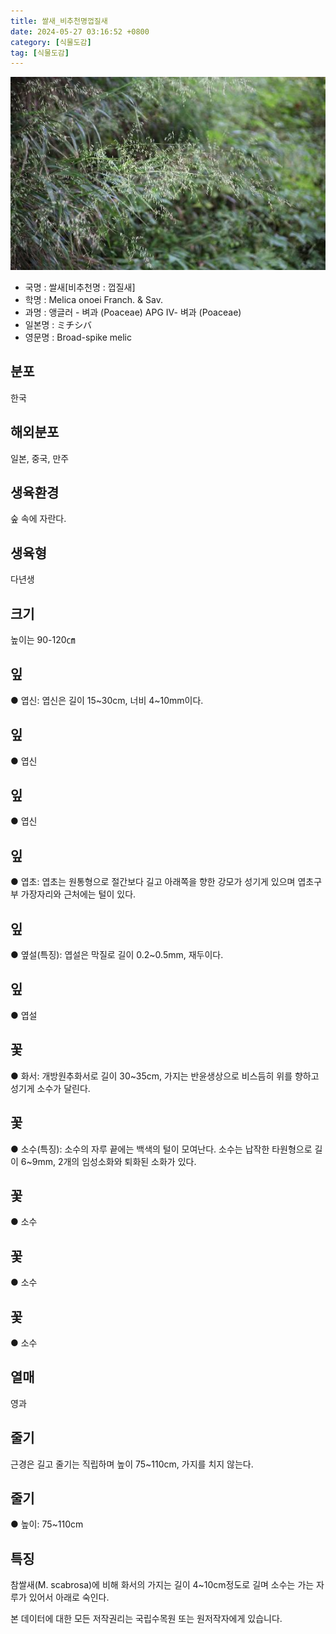 ```yaml
---
title: 쌀새_비추천명껍질새
date: 2024-05-27 03:16:52 +0800
category: [식물도감]
tag: [식물도감]
---
```




![쌀새[비추천명 : 껍질새]](/assets/img/fileUpload/plants/basic/Gramineae/Melica/14564/14564_20160726132302999files_th2.jpg)
- 국명 : 쌀새[비추천명 : 껍질새]
- 학명 : Melica onoei Franch. & Sav.
- 과명 : 앵글러 - 벼과 (Poaceae) APG Ⅳ- 벼과 (Poaceae)
- 일본명 : ミチシバ
- 영문명 : Broad-spike melic


## 분포
한국
## 해외분포
일본, 중국, 만주
## 생육환경
숲 속에 자란다.
## 생육형
다년생
## 크기
높이는 90-120㎝
## 잎
● 엽신: 엽신은 길이 15~30cm, 너비 4~10mm이다.
## 잎
● 엽신
## 잎
● 엽신
## 잎
● 엽초: 엽초는 원통형으로 절간보다 길고 아래쪽을 향한 강모가 성기게 있으며 엽초구부 가장자리와 근처에는 털이 있다.
## 잎
● 옆설(특징): 엽설은 막질로 길이 0.2~0.5mm, 재두이다.
## 잎
● 엽설
## 꽃
● 화서: 개방원추화서로 길이 30~35cm, 가지는 반윤생상으로 비스듬히 위를 향하고 성기게 소수가 달린다.
## 꽃
● 소수(특징): 소수의 자루 끝에는 백색의 털이 모여난다. 소수는 납작한 타원형으로 길이 6~9mm, 2개의 임성소화와 퇴화된 소화가 있다.
## 꽃
● 소수
## 꽃
● 소수
## 꽃
● 소수
## 열매
영과
## 줄기
근경은 길고 줄기는 직립하며 높이 75~110cm, 가지를 치지 않는다.
## 줄기
● 높이: 75~110cm
## 특징
참쌀새(M. scabrosa)에 비해 화서의 가지는 길이 4~10cm정도로 길며 소수는 가는 자루가 있어서 아래로 숙인다.






본 데이터에 대한 모든 저작권리는 국립수목원 또는 원저작자에게 있습니다.
